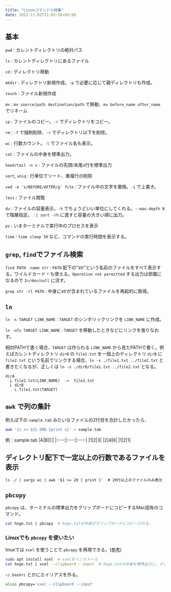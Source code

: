 ```yaml
---
title: "Linuxコマンド小技集"
date: 2022-11-02T11:03:16+09:00
---
```


## 基本
`pwd`
:	カレントディレクトリの絶対パス

`ls`
:	カレントディレクトリにあるファイル

`cd`
:	ディレクトリ移動

`mkdir`
:	ディレクトリ新規作成。`-p` で必要に応じて親ディレクトリも作成。

`touch`
:	ファイル新規作成

`mv`
:	`mv source/path destination/path` で移動、`mv before_name after_name` でリネーム

`cp`
:	ファイルのコピー。`-r` でディレクトリをコピー。

`rm`
:	`-f` で強制削除、`-r` でディレクトリ以下を削除。

`wc`
:	行数カウント。`-l` でファイル名も表示。

`cat`
:	ファイルの中身を標準出力。

`head/tail -n x`
:	ファイルの先頭/末尾x行を標準出力

`sort`, `uniq`
:	行単位でソート、重複行の削除

`sed -e 's/BEFORE/AFTER/g' file`
:	ファイル中の文字を置換。`-i` で上書き。

`less`
:	ファイル閲覧

`du`
:	ファイルの容量表示。`-h` でちょうどいい単位にしてくれる。`--max-depth N` で階層指定。
: `| sort -rh` に渡すと容量の大きい順に出力。

`ps`
:	いまターミナルで実行中のプロセスを表示

`time`
:	`time sleep 30` など、コマンドの実行時間を表示する。

## `grep`, `find`でファイル検索
`find PATH -name str`
:	`PATH` 配下の"str"という名前のファイルをすべて表示する。ワイルドカード `*` も使える。`Operetion not permitted` する出力は邪魔になるので `2>/dev/null` に流す。

`grep str -rl PATH`
:	中身にstrが含まれているファイルを再起的に取得。

## `ln`
`ln -s TARGET LINK_NAME`
:	`TARGET` のシンボリックリンクを `LINK_NAME` に作成。

`ln -nfs TARGET LINK_NAME`
:	`TARGET` を移動したときなどにリンクを張りなおす。

相対PATHで書く場合、`TARGET` は作られる `LINK_NAME` から見たPATHで書く。例えばカレントディレクトリ `dirB` の `file1.txt` を一個上のディレクトリ `dirB` に `file2.txt` という名前でリンクする場合、`ln -s ./file1.txt ../file2.txt` と書きたくなるが、正しくは `ln -s ./dirB/file1.txt ../file2.txt` となる。

```
dirA
  L file2.txt(LINK_NAME)  ->  file1.txt
  L dirB
    L file1.txt(TARGET)
```

## `awk` で列の集計
例えば下の `sample.tab` みたいなファイルの2行目を合計したかったら、
```sh
awk '{s += $2} END {print s}' < sample.tab
```

例：sample.tab
|A|B|C|
|:---:|:---:|:---:|
|1|2|3|
|2|4|6|
|1|2|1|

## ディレクトリ配下で一定以上の行数であるファイルを表示
```
ls ./ | xargs wc | awk '$1 >= 20 { print }'  # 20行以上のファイルのみ表示
```

## `pbcopy`
`pbcopy` は、ターミナルの標準出力をクリップボードにコピーするMac固有のコマンド。
```bash
cat hoge.txt | pbcopy  # hoge.txtの中身がクリップボードにコピーされる。
```

### Linuxでも `pbcopy` を使いたい
linuxでは `xsel` を使うことで `pbcopy` を再現できる。([参考](https://qiita.com/yoshikyoto/items/1676b925580717c0a443))
```bash
sudo apt install xsel  # xselをインストール
cat hoge.txt | xsel --clipboard --input  # hoge.txtの中身を標準出力し、クリップボードにコピー
```

`~/.bashrc` とかにエイリアスを作る。
```bash
alias pbcopy='xsel --clipboard --input'
```
